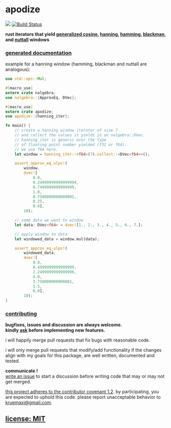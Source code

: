 # apodize

[![](https://meritbadge.herokuapp.com/apodize)](https://crates.io/crates/apodize)
[![Build Status](https://travis-ci.org/snd/apodize.svg?branch=master)](https://travis-ci.org/snd/apodize/branches)

**rust iterators that yield
[generalized cosine](https://snd.github.io/apodize/apodize/fn.cosine_iter.html),
[hanning](https://snd.github.io/apodize/apodize/fn.hanning_iter.html),
[hamming](https://snd.github.io/apodize/apodize/fn.hamming_iter.html),
[blackman](https://snd.github.io/apodize/apodize/fn.blackman_iter.html),
and
[nuttall](https://snd.github.io/apodize/apodize/fn.nuttall_iter.html)
windows**

### [generated documentation](https://snd.github.io/apodize/apodize/index.html)

<!--
-->

example for a hanning window (hamming, blackman and nuttall are analogous):
```rust
use std::ops::Mul;

#[macro_use]
extern crate nalgebra;
use nalgebra::{ApproxEq, DVec};

#[macro_use]
extern crate apodize;
use apodize::{hanning_iter};

fn main() {
    // create a hanning window iterator of size 7
    // and collect the values it yields in an nalgebra::DVec.
    // hanning_iter is generic over the type
    // of floating point number yielded (f32 or f64).
    // we use f64 here.
    let window = hanning_iter::<f64>(7).collect::<DVec<f64>>();

    assert_approx_eq_ulps!(
        window,
        dvec![
            0.0,
            0.24999999999999994,
            0.7499999999999999,
            1.0,
            0.7500000000000002,
            0.25,
            0.0],
        10);

    // some data we want to window
    let data: DVec<f64> = dvec![1., 2., 3., 4., 5., 6., 7.];

    // apply window to data
    let windowed_data = window.mul(data);

    assert_approx_eq_ulps!(
        windowed_data,
        dvec![
            0.0,
            0.4999999999999999,
            2.2499999999999996,
            4.0,
            3.750000000000001,
            1.5,
            0.0],
        10);
}
```

### [contributing](contributing.md)

**bugfixes, issues and discussion are always welcome.  
kindly [ask](https://github.com/snd/window/issues/new) before implementing new features.**

i will happily merge pull requests that fix bugs with reasonable code.

i will only merge pull requests that modify/add functionality
if the changes align with my goals for this package,
are well written, documented and tested.

**communicate !**  
[write an issue](https://github.com/snd/window/issues/new) to start a discussion before writing code that may or may not get merged.

[this project adheres to the contributor covenant 1.2](CODE_OF_CONDUCT.MD). by participating, you are expected to uphold this code. please report unacceptable behavior to kruemaxi@gmail.com.

## [license: MIT](LICENSE)
